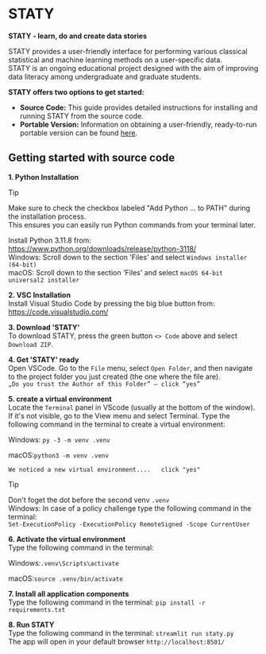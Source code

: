 # STATY
**STATY - learn, do and create data stories**

STATY provides a user-friendly interface for performing various classical statistical and machine learning methods on a user-specific data.   
STATY is an ongoing educational project designed with the aim of improving data literacy among undergraduate and graduate students.

**STATY offers two options to get started:**

* **Source Code:** This guide provides detailed instructions for installing and running STATY from the source code. 
* **Portable Version:** Information on obtaining a user-friendly, ready-to-run portable version can be found [here](https://github.com/lilulamili/STATY/wiki/STATY).


## Getting started with source code 

**1. Python Installation**    
> [!TIP]
> Make sure to check the checkbox labeled "Add Python ... to PATH" during the installation process.  
  This ensures you can easily run Python commands from your terminal later.  
   
   Install Python 3.11.8 from: https://www.python.org/downloads/release/python-3118/  
   Windows: Scroll down to the section 'Files' and select `Windows installer (64-bit)`  
   macOS: Scroll down to the section 'Files' and select `macOS 64-bit universal2 installer`

**2. VSC Installation**   
       Install Visual Studio Code by pressing the big blue button from: https://code.visualstudio.com/

**3. Download 'STATY'**   
  To download STATY, press the green button `<> Code` above and select `Download ZIP`. 
       
**4. Get 'STATY' ready**  
   Open VSCode. Go to the `File` menu, select `Open Folder`, and then navigate to the project folder you just created (the one where the file are).  
   `„Do you trust the Author of this Folder” – click “yes”`

**5. create a virtual environment**   
   Locate the `Terminal` panel in VScode (usually at the bottom of the window). If it's not visible, go to the View menu and select Terminal. Type the following command in the terminal to create a virtual environment:

   Windows: `py -3 -m venv .venv`

   macOS:`python3 -m venv .venv `  
   
   `We noticed a new virtual environment....   click "yes"`
   
   > [!TIP]
   > Don't foget the dot before the second venv `.venv`  
> Windows: In case of a policy challenge type the following command in the terminal:   
`Set-ExecutionPolicy -ExecutionPolicy RemoteSigned -Scope CurrentUser`

**6. Activate the virtual environment**   
  Type the following command in the terminal:

  Windows:`.venv\Scripts\activate`

  macOS:`source .venv/bin/activate` 

**7. Install all application components**   
   Type the following command in the terminal: `pip install -r requirements.txt`

**8. Run STATY**   
   Type the following command in the terminal: `streamlit run staty.py`  
   The app will open in your default browser `http://localhost:8501/`
